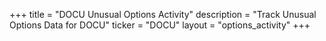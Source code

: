 +++
title = "DOCU Unusual Options Activity"
description = "Track Unusual Options Data for DOCU"
ticker = "DOCU"
layout = "options_activity"
+++

